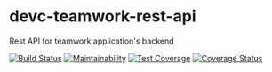 # devc-teamwork-rest-api
Rest API for teamwork application's backend

[![Build Status](https://travis-ci.org/dave-ok/devc-teamwork-rest-api.svg?branch=develop)](https://travis-ci.org/dave-ok/devc-teamwork-rest-api) [![Maintainability](https://api.codeclimate.com/v1/badges/8c99a037234ec5b25e31/maintainability)](https://codeclimate.com/github/dave-ok/devc-teamwork-rest-api/maintainability)
[![Test Coverage](https://api.codeclimate.com/v1/badges/8c99a037234ec5b25e31/test_coverage)](https://codeclimate.com/github/dave-ok/devc-teamwork-rest-api/test_coverage)
[![Coverage Status](https://coveralls.io/repos/github/dave-ok/devc-teamwork-rest-api/badge.svg?branch=develop)](https://coveralls.io/github/dave-ok/devc-teamwork-rest-api?branch=develop)